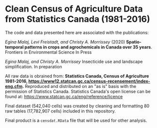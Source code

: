# Clean Census of Agriculture Data from Statistics Canada (1981-2016) 

The code and data presented here are associated with the publications:

*Egina Malaj, Levi Freistadt, and Christy A. Morrissey* (2020) **Spatio-temporal patterns in crops and agrochemicals in Canada over 35 years**. Frontiers in Environmental Science  In Press

*Egina Malaj, and Christy A. Morrissey* Insecticide use and landscape simplification. In preparation

All raw data is obrained from: **Statistics Canada, Census of Agriculture 1981-2016, https://www12.statcan.gc.ca/census-recensement/index-eng.cfm.** Reproduced and distributed on an "as is" basis with the permission of Statistics Canada. Statistics Canada's open license can be found at: https://www.statcan.gc.ca/eng/reference/licence

Final dataset (542,040 cells) was created by cleaning and formatting 80 raw tables (17,782,907 cells) included in this repository.

Final product is a `censdat.RData` file that will be used for other analysis.
